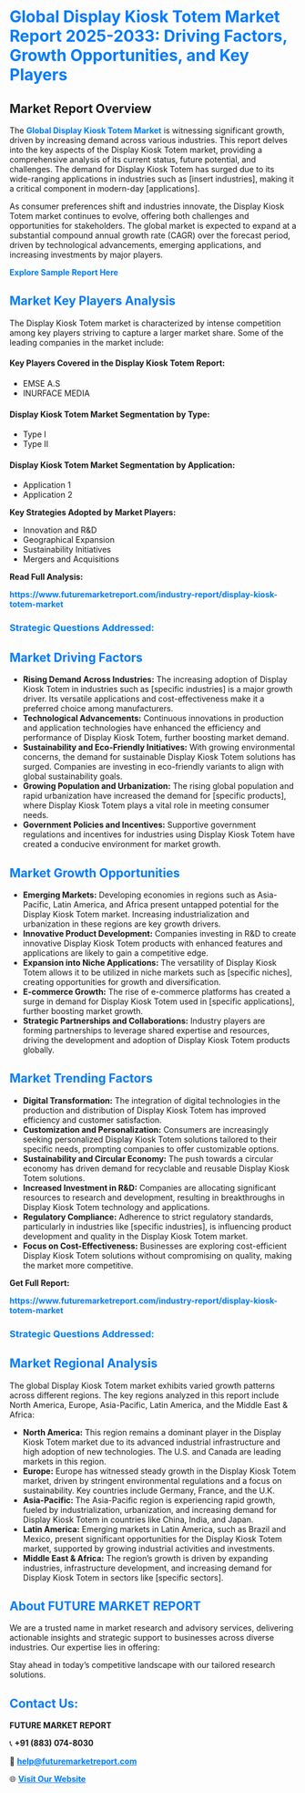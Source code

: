 <h1 style="color: #007BFF;">Global Display Kiosk Totem Market Report 2025-2033: Driving Factors, Growth Opportunities, and Key Players</h1>

<section id="overview">
<h2>Market Report Overview</h2>
<p>The <a href="https://www.futuremarketreport.com/industry-report/display-kiosk-totem-market" style="color: #007BFF; text-decoration: none;"><strong>Global Display Kiosk Totem Market</strong></a> is witnessing significant growth, driven by increasing demand across various industries. This report delves into the key aspects of the Display Kiosk Totem market, providing a comprehensive analysis of its current status, future potential, and challenges. The demand for Display Kiosk Totem has surged due to its wide-ranging applications in industries such as [insert industries], making it a critical component in modern-day [applications].</p>
<p>As consumer preferences shift and industries innovate, the Display Kiosk Totem market continues to evolve, offering both challenges and opportunities for stakeholders. The global market is expected to expand at a substantial compound annual growth rate (CAGR) over the forecast period, driven by technological advancements, emerging applications, and increasing investments by major players.</p>
</section>

<section id="overview">
<p><a href="https://www.futuremarketreport.com/request-sample/reportId=106900" style="color: #007BFF; text-decoration: none;"><strong>Explore Sample Report Here</strong></a></p>
</section>

<section id="key-players">
<h2 style="color: #007BFF;">Market Key Players Analysis</h2>
<p>The Display Kiosk Totem market is characterized by intense competition among key players striving to capture a larger market share. Some of the leading companies in the market include:</p>
<h4>Key Players Covered in the Display Kiosk Totem Report:</h4>
<ul><li>EMSE A.S</li><li>INURFACE MEDIA</li></ul>
<h4>Display Kiosk Totem Market Segmentation by Type:</h4>
<ul><li>Type I</li><li>Type II</li></ul>

<h4>Display Kiosk Totem Market Segmentation by Application:</h4>
<ul><li>Application 1</li><li>Application 2</li></ul>
<p><strong>Key Strategies Adopted by Market Players:</strong></p>
<ul>
<li>Innovation and R&D</li>
<li>Geographical Expansion</li>
<li>Sustainability Initiatives</li>
<li>Mergers and Acquisitions</li>
</ul>
</section>

<section>
<p><strong>Read Full Analysis: </strong></p><a href="https://www.futuremarketreport.com/industry-report/display-kiosk-totem-market" style="color: #007BFF; text-decoration: none;"><strong>https://www.futuremarketreport.com/industry-report/display-kiosk-totem-market</strong></a>
<h3 style="color: #007BFF;">Strategic Questions Addressed:</h3>
</section>

<section id="driving-factors">
<h2 style="color: #007BFF;">Market Driving Factors</h2>
<ul>
<li><strong>Rising Demand Across Industries:</strong> The increasing adoption of Display Kiosk Totem in industries such as [specific industries] is a major growth driver. Its versatile applications and cost-effectiveness make it a preferred choice among manufacturers.</li>
<li><strong>Technological Advancements:</strong> Continuous innovations in production and application technologies have enhanced the efficiency and performance of Display Kiosk Totem, further boosting market demand.</li>
<li><strong>Sustainability and Eco-Friendly Initiatives:</strong> With growing environmental concerns, the demand for sustainable Display Kiosk Totem solutions has surged. Companies are investing in eco-friendly variants to align with global sustainability goals.</li>
<li><strong>Growing Population and Urbanization:</strong> The rising global population and rapid urbanization have increased the demand for [specific products], where Display Kiosk Totem plays a vital role in meeting consumer needs.</li>
<li><strong>Government Policies and Incentives:</strong> Supportive government regulations and incentives for industries using Display Kiosk Totem have created a conducive environment for market growth.</li>
</ul>
</section>

<section id="growth-opportunities">
<h2 style="color: #007BFF;">Market Growth Opportunities</h2>
<ul>
<li><strong>Emerging Markets:</strong> Developing economies in regions such as Asia-Pacific, Latin America, and Africa present untapped potential for the Display Kiosk Totem market. Increasing industrialization and urbanization in these regions are key growth drivers.</li>
<li><strong>Innovative Product Development:</strong> Companies investing in R&D to create innovative Display Kiosk Totem products with enhanced features and applications are likely to gain a competitive edge.</li>
<li><strong>Expansion into Niche Applications:</strong> The versatility of Display Kiosk Totem allows it to be utilized in niche markets such as [specific niches], creating opportunities for growth and diversification.</li>
<li><strong>E-commerce Growth:</strong> The rise of e-commerce platforms has created a surge in demand for Display Kiosk Totem used in [specific applications], further boosting market growth.</li>
<li><strong>Strategic Partnerships and Collaborations:</strong> Industry players are forming partnerships to leverage shared expertise and resources, driving the development and adoption of Display Kiosk Totem products globally.</li>
</ul>
</section>

<section id="trending-factors">
<h2 style="color: #007BFF;">Market Trending Factors</h2>
<ul>
<li><strong>Digital Transformation:</strong> The integration of digital technologies in the production and distribution of Display Kiosk Totem has improved efficiency and customer satisfaction.</li>
<li><strong>Customization and Personalization:</strong> Consumers are increasingly seeking personalized Display Kiosk Totem solutions tailored to their specific needs, prompting companies to offer customizable options.</li>
<li><strong>Sustainability and Circular Economy:</strong> The push towards a circular economy has driven demand for recyclable and reusable Display Kiosk Totem solutions.</li>
<li><strong>Increased Investment in R&D:</strong> Companies are allocating significant resources to research and development, resulting in breakthroughs in Display Kiosk Totem technology and applications.</li>
<li><strong>Regulatory Compliance:</strong> Adherence to strict regulatory standards, particularly in industries like [specific industries], is influencing product development and quality in the Display Kiosk Totem market.</li>
<li><strong>Focus on Cost-Effectiveness:</strong> Businesses are exploring cost-efficient Display Kiosk Totem solutions without compromising on quality, making the market more competitive.</li>
</ul>
</section>

<section>
<p><strong>Get Full Report: </strong></p><a href="https://www.futuremarketreport.com/industry-report/display-kiosk-totem-market" style="color: #007BFF; text-decoration: none;"><strong>https://www.futuremarketreport.com/industry-report/display-kiosk-totem-market</strong></a>
<h3 style="color: #007BFF;">Strategic Questions Addressed:</h3>
</section>


<section id="regional-analysis">
<h2 style="color: #007BFF;">Market Regional Analysis</h2>
<p>The global Display Kiosk Totem market exhibits varied growth patterns across different regions. The key regions analyzed in this report include North America, Europe, Asia-Pacific, Latin America, and the Middle East & Africa:</p>
<ul>
<li><strong>North America:</strong> This region remains a dominant player in the Display Kiosk Totem market due to its advanced industrial infrastructure and high adoption of new technologies. The U.S. and Canada are leading markets in this region.</li>
<li><strong>Europe:</strong> Europe has witnessed steady growth in the Display Kiosk Totem market, driven by stringent environmental regulations and a focus on sustainability. Key countries include Germany, France, and the U.K.</li>
<li><strong>Asia-Pacific:</strong> The Asia-Pacific region is experiencing rapid growth, fueled by industrialization, urbanization, and increasing demand for Display Kiosk Totem in countries like China, India, and Japan.</li>
<li><strong>Latin America:</strong> Emerging markets in Latin America, such as Brazil and Mexico, present significant opportunities for the Display Kiosk Totem market, supported by growing industrial activities and investments.</li>
<li><strong>Middle East & Africa:</strong> The region’s growth is driven by expanding industries, infrastructure development, and increasing demand for Display Kiosk Totem in sectors like [specific sectors].</li>
</ul>
</section>

<footer>
<h2 style="color: #007BFF;">About FUTURE MARKET REPORT</h2>
<p>We are a trusted name in market research and advisory services, delivering actionable insights and strategic support to businesses across diverse industries. Our expertise lies in offering:</p>

<p>Stay ahead in today’s competitive landscape with our tailored research solutions.</p>

<h2 style="color: #007BFF;">Contact Us:</h2>
<p><strong>FUTURE MARKET REPORT</strong></p>
<p>📞 <strong>+91 (883) 074-8030</strong></p>
<p>📧 <strong><a href="mailto:help@futuremarketreport.com" style="color: #007BFF;">help@futuremarketreport.com</a></strong></p>
<p>🌐 <strong><a href="https://www.futuremarketreport.com/" style="color: #007BFF;">Visit Our Website</a></strong></p>
</footer>